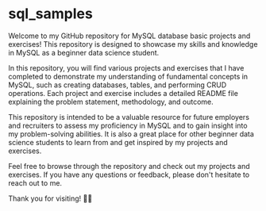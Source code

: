 # sql_samples

Welcome to my GitHub repository for MySQL database basic projects and exercises! This repository is designed to showcase my skills and knowledge in MySQL as a beginner data science student.

In this repository, you will find various projects and exercises that I have completed to demonstrate my understanding of fundamental concepts in MySQL, such as creating databases, tables, and performing CRUD operations. Each project and exercise includes a detailed README file explaining the problem statement, methodology, and outcome.

This repository is intended to be a valuable resource for future employers and recruiters to assess my proficiency in MySQL and to gain insight into my problem-solving abilities. It is also a great place for other beginner data science students to learn from and get inspired by my projects and exercises.

Feel free to browse through the repository and check out my projects and exercises. If you have any questions or feedback, please don't hesitate to reach out to me. 

Thank you for visiting! 👋🏻
